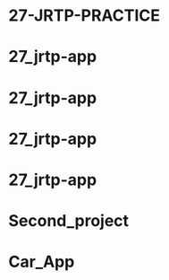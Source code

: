 # 27-JRTP-PRACTICE
# 27_jrtp-app
# 27_jrtp-app
# 27_jrtp-app
# 27_jrtp-app
# Second_project
# Car_App
